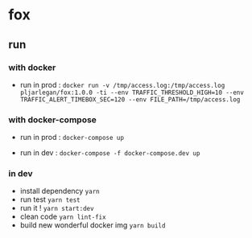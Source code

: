 # fox

## run
### with docker
- run in prod : 
`docker run -v /tmp/access.log:/tmp/access.log pljarlegan/fox:1.0.0 -ti --env TRAFFIC_THRESHOLD_HIGH=10 --env TRAFFIC_ALERT_TIMEBOX_SEC=120 --env FILE_PATH=/tmp/access.log `

### with docker-compose
-  run in prod : 
`docker-compose up`

-  run in dev : 
`docker-compose -f docker-compose.dev up`

### in dev
- install dependency `yarn`
- run test `yarn test`
- run it ! `yarn start:dev`
- clean code `yarn lint-fix`
- build new wonderful docker img `yarn build`

